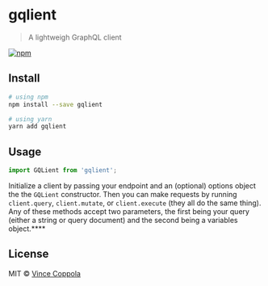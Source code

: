 # gqlient
> A lightweigh GraphQL client

[![npm](https://img.shields.io/npm/v/gqlient.svg)](https://www.npmjs.com/package/gqlient)

## Install

```sh
# using npm
npm install --save gqlient

# using yarn
yarn add gqlient
```

## Usage

```ts
import GQLient from 'gqlient';
```

Initialize a client by passing your endpoint and an (optional) options object the the `GQLient` constructor. Then you can make requests by running `client.query`, `client.mutate`, or `client.execute` (they all do the same thing). Any of these methods accept two parameters, the first being your query (either a string or query document) and the second being a variables object.****

## License

MIT © [Vince Coppola](https://github.com/vincecoppola)
